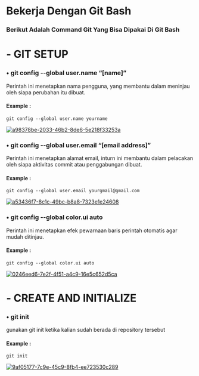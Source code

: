# Bekerja Dengan Git Bash
### Berikut Adalah Command Git Yang Bisa Dipakai Di Git Bash





# - GIT SETUP
### • git config --global user.name “[name]”
Perintah ini menetapkan nama pengguna, yang membantu dalam meninjau oleh siapa perubahan itu dibuat.
#### Example : 
```git config --global user.name yourname```

<a href="https://ibb.co/mNMf7Bk"><img src="https://i.ibb.co/3RLgHs2/a98378be-2033-46b2-8de6-5e218f33253a.jpg" alt="a98378be-2033-46b2-8de6-5e218f33253a" border="0"></a>


### • git config --global user.email “[email address]”
Perintah ini menetapkan alamat email, inturn ini membantu dalam pelacakan oleh siapa aktivitas commit atau penggabungan dibuat.
#### Example :
`git config --global user.email yourgmail@gmail.com`

<a href="https://ibb.co/BnDpDkP"><img src="https://i.ibb.co/QDBgB0c/a53436f7-8c1c-49bc-b8a8-7323e1e24608.jpg" alt="a53436f7-8c1c-49bc-b8a8-7323e1e24608" border="0"></a>


### • git config --global color.ui auto
Perintah ini menetapkan efek pewarnaan baris perintah otomatis agar mudah ditinjau.
#### Example :
`git config --global color.ui auto`

<a href="https://ibb.co/Bz6fprz"><img src="https://i.ibb.co/1vX0gdv/0246eed6-7e2f-4f51-a4c9-16e5c652d5ca.jpg" alt="0246eed6-7e2f-4f51-a4c9-16e5c652d5ca" border="0"></a>






# - CREATE AND INITIALIZE
### • git init
gunakan git init ketika kalian sudah berada di repository tersebut
#### Example : 
`git init`

<a href="https://ibb.co/Hqd7Kxs"><img src="https://i.ibb.co/Hqd7Kxs/9af05177-7c9e-45c9-8fb4-ee723530c289.jpg" alt="9af05177-7c9e-45c9-8fb4-ee723530c289" border="0"></a>
